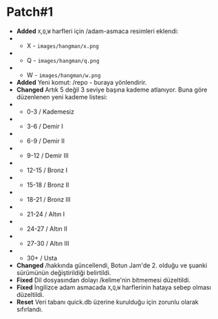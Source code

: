 # Patch#1
* **Added** `X`,`Q`,`W` harfleri için /adam-asmaca resimleri eklendi:
* * X - `images/hangman/x.png`
* * Q - `images/hangman/q.png`
* * W - `images/hangman/w.png`
* **Added** Yeni komut: /repo - buraya yönlendirir.
* **Changed** Artık 5 değil 3 seviye başına kademe atlanıyor. Buna göre düzenlenen yeni kademe listesi:
* + 0-3 / Kademesiz
* + 3-6 / Demir I
* + 6-9 / Demir II
* + 9-12 / Demir III
* + 12-15 / Bronz I
* + 15-18 / Bronz II
* + 18-21 / Bronz III
* + 21-24 / Altın I
* + 24-27 / Altın II
* + 27-30 / Altın III
* + 30+ / Usta
* **Changed** /hakkında güncellendi, Botun Jam'de 2. olduğu ve şuanki sürümünün değiştirildiği belirtildi.
* **Fixed** Dil dosyasından dolayı /kelime'nin bitmemesi düzeltildi.
* **Fixed** İngilizce adam asmacada `X`,`Q`,`W` harflerinin hataya sebep olması düzeltildi.
* **Reset** Veri tabanı quick.db üzerine kurulduğu için zorunlu olarak sıfırlandı.